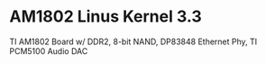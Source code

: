 AM1802 Linus Kernel 3.3
======

TI AM1802 Board w/ DDR2, 8-bit NAND, DP83848 Ethernet Phy, TI PCM5100 Audio DAC
